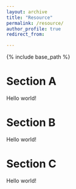 ```yaml
---
layout: archive
title: "Resource"
permalink: /resource/
author_profile: true
redirect_from:

---
```


{% include base_path %}


Section A
======
Hello world!

Section B
======
Hello world!

Section C
======
Hello world!
